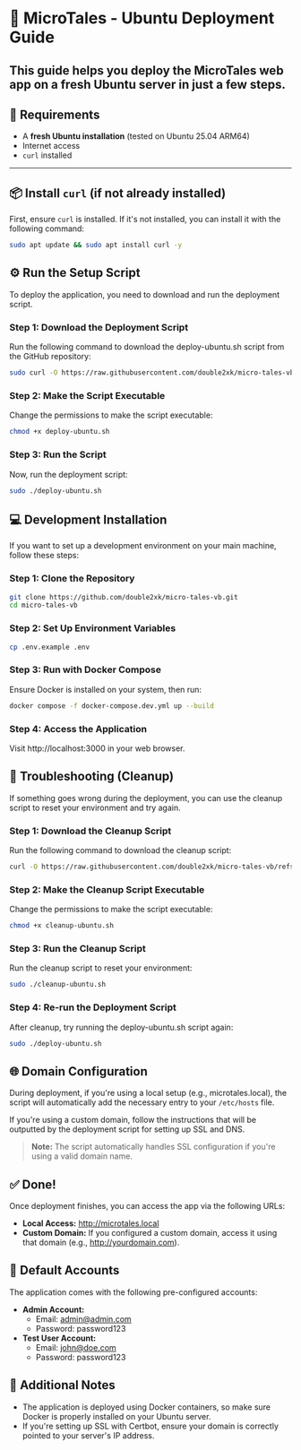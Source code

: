 # 🚀 MicroTales - Ubuntu Deployment Guide
This guide helps you deploy the **MicroTales** web app on a fresh Ubuntu server in just a few steps.
---
## 🧰 Requirements
- A **fresh Ubuntu installation** (tested on Ubuntu 25.04 ARM64)
- Internet access
- `curl` installed
---
## 📦 Install `curl` (if not already installed)
First, ensure `curl` is installed. If it's not installed, you can install it with the following command:
```bash
sudo apt update && sudo apt install curl -y
```

## ⚙️ Run the Setup Script
To deploy the application, you need to download and run the deployment script.

### Step 1: Download the Deployment Script
Run the following command to download the deploy-ubuntu.sh script from the GitHub repository:
```bash
sudo curl -O https://raw.githubusercontent.com/double2xk/micro-tales-vb/refs/heads/main/scripts/deploy-ubuntu.sh
```

### Step 2: Make the Script Executable
Change the permissions to make the script executable:
```bash
chmod +x deploy-ubuntu.sh
```

### Step 3: Run the Script
Now, run the deployment script:
```bash
sudo ./deploy-ubuntu.sh
```

## 💻 Development Installation
If you want to set up a development environment on your main machine, follow these steps:

### Step 1: Clone the Repository
```bash
git clone https://github.com/double2xk/micro-tales-vb.git
cd micro-tales-vb
```

### Step 2: Set Up Environment Variables
```bash
cp .env.example .env
```

### Step 3: Run with Docker Compose
Ensure Docker is installed on your system, then run:
```bash
docker compose -f docker-compose.dev.yml up --build
```

### Step 4: Access the Application
Visit http://localhost:3000 in your web browser.

## 🧹 Troubleshooting (Cleanup)
If something goes wrong during the deployment, you can use the cleanup script to reset your environment and try again.

### Step 1: Download the Cleanup Script
Run the following command to download the cleanup script:
```bash
curl -O https://raw.githubusercontent.com/double2xk/micro-tales-vb/refs/heads/main/scripts/cleanup-ubuntu.sh
```

### Step 2: Make the Cleanup Script Executable
Change the permissions to make the script executable:
```bash
chmod +x cleanup-ubuntu.sh
```

### Step 3: Run the Cleanup Script
Run the cleanup script to reset your environment:
```bash
sudo ./cleanup-ubuntu.sh
```

### Step 4: Re-run the Deployment Script
After cleanup, try running the deploy-ubuntu.sh script again:
```bash
sudo ./deploy-ubuntu.sh
```

## 🌐 Domain Configuration
During deployment, if you're using a local setup (e.g., microtales.local), the script will automatically add the necessary entry to your `/etc/hosts` file.

If you're using a custom domain, follow the instructions that will be outputted by the deployment script for setting up SSL and DNS.

> **Note:** The script automatically handles SSL configuration if you're using a valid domain name.

## ✅ Done!
Once deployment finishes, you can access the app via the following URLs:
- **Local Access:** http://microtales.local
- **Custom Domain:** If you configured a custom domain, access it using that domain (e.g., http://yourdomain.com).

## 👤 Default Accounts
The application comes with the following pre-configured accounts:
- **Admin Account:**
   - Email: admin@admin.com
   - Password: password123
- **Test User Account:**
   - Email: john@doe.com
   - Password: password123

## 🔧 Additional Notes
- The application is deployed using Docker containers, so make sure Docker is properly installed on your Ubuntu server.
- If you're setting up SSL with Certbot, ensure your domain is correctly pointed to your server's IP address.